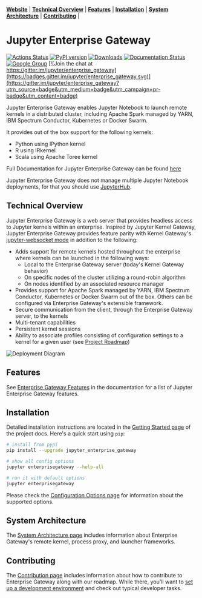 **[Website](https://jupyter.org/enterprise_gateway/)** |
**[Technical Overview](#technical-overview)** |
**[Features](#features)** |
**[Installation](#installation)** |
**[System Architecture](#system-architecture)** |
**[Contributing](#contributing)** |

# Jupyter Enterprise Gateway

[![Actions Status](https://github.com/jupyter/enterprise_gateway/workflows/Builds/badge.svg)](https://github.com/jupyter/enterprise_gateway/actions)
[![PyPI version](https://badge.fury.io/py/jupyter-enterprise-gateway.svg)](https://badge.fury.io/py/jupyter-enterprise-gateway)
[![Downloads](https://pepy.tech/badge/jupyter-enterprise-gateway/month)](https://pepy.tech/project/jupyter-enterprise-gateway/month)
[![Documentation Status](https://readthedocs.org/projects/jupyter-enterprise-gateway/badge/?version=latest)](https://jupyter-enterprise-gateway.readthedocs.io/en/latest/?badge=latest)
[![Google Group](https://img.shields.io/badge/google-group-blue.svg)](https://groups.google.com/forum/#!forum/jupyter) [![Join the chat at https://gitter.im/jupyter/enterprise_gateway](https://badges.gitter.im/jupyter/enterprise_gateway.svg)](https://gitter.im/jupyter/enterprise_gateway?utm_source=badge&utm_medium=badge&utm_campaign=pr-badge&utm_content=badge)

Jupyter Enterprise Gateway enables Jupyter Notebook to launch remote kernels in a distributed cluster,
including Apache Spark managed by YARN, IBM Spectrum Conductor, Kubernetes or Docker Swarm.

It provides out of the box support for the following kernels:

* Python using IPython kernel
* R using IRkernel
* Scala using Apache Toree kernel

Full Documentation for Jupyter Enterprise Gateway can be found [here](https://jupyter-enterprise-gateway.readthedocs.io/en/latest)

Jupyter Enterprise Gateway does not manage multiple Jupyter Notebook deployments, for that
you should use [JupyterHub](https://github.com/jupyterhub/jupyterhub).

## Technical Overview

Jupyter Enterprise Gateway is a web server that provides headless access to Jupyter kernels within 
an enterprise.  Inspired by Jupyter Kernel Gateway, Jupyter Enterprise Gateway provides feature parity with Kernel Gateway's [jupyter-websocket mode](https://jupyter-kernel-gateway.readthedocs.io/en/latest/websocket-mode.html) in addition to the following:
* Adds support for remote kernels hosted throughout the enterprise where kernels can be launched in 
the following ways:
    * Local to the Enterprise Gateway server (today's Kernel Gateway behavior)
    * On specific nodes of the cluster utilizing a round-robin algorithm
    * On nodes identified by an associated resource manager
* Provides support for Apache Spark managed by YARN, IBM Spectrum Conductor, Kubernetes or Docker Swarm out of the box.   Others can be configured via Enterprise Gateway's extensible framework.
* Secure communication from the client, through the Enterprise Gateway server, to the kernels
* Multi-tenant capabilities
* Persistent kernel sessions
* Ability to associate profiles consisting of configuration settings to a kernel for a given user (see [Project Roadmap](https://jupyter-enterprise-gateway.readthedocs.io/en/latest/roadmap.html))

![Deployment Diagram](https://github.com/jupyter/enterprise_gateway/blob/master/docs/source/images/deployment.png?raw=true)

## Features

See [Enterprise Gateway Features](https://jupyter-enterprise-gateway.readthedocs.io/en/latest/getting-started.html#enterprise-gateway-features) in the 
documentation for a list of Jupyter Enterprise Gateway features.

## Installation

Detailed installation instructions are located in the 
[Getting Started page](https://jupyter-enterprise-gateway.readthedocs.io/en/latest/getting-started.html)
of the project docs. Here's a quick start using `pip`:

```bash
# install from pypi
pip install --upgrade jupyter_enterprise_gateway

# show all config options
jupyter enterprisegateway --help-all

# run it with default options
jupyter enterprisegateway
```

Please check the [Configuration Options page](https://jupyter-enterprise-gateway.readthedocs.io/en/latest/config-options.html) 
for information about the supported options.

## System Architecture

The [System Architecture page](https://jupyter-enterprise-gateway.readthedocs.io/en/latest/system-architecture.html) 
includes information about Enterprise Gateway's remote kernel, process proxy, and launcher frameworks.

## Contributing

The [Contribution page](https://jupyter-enterprise-gateway.readthedocs.io/en/latest/contrib.html) includes 
information about how to contribute to Enterprise Gateway along with our roadmap.  While there, you'll want to
[set up a development environment](https://jupyter-enterprise-gateway.readthedocs.io/en/latest/devinstall.html) and check out typical developer tasks.

